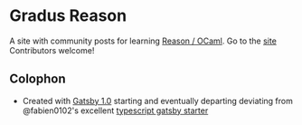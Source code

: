 # Gradus Reason

A site with community posts for learning [Reason / OCaml](https://reasonml.github.io/). 
Go to the [site](https://codekiln.github.io/gradus-reason/)
Contributors welcome! 

## Colophon

-   Created with [Gatsby 1.0](https://www.gatsbyjs.org/) starting and eventually departing deviating from 
    @fabien0102's excellent [typescript gatsby starter](https://github.com/fabien0102/gatsby-starter)
